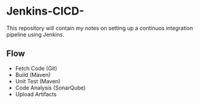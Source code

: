 # Jenkins-CICD-

This repository will contain my notes on setting up a continuos integration pipeline using Jenkins. 

## Flow 
- Fetch Code (Git)
- Build (Maven)
- Unit Test (Maven)
- Code Analysis (SonarQube)
- Upload Artifacts 
